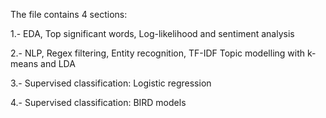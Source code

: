 The file contains 4 sections:

1.- EDA, Top significant words, Log-likelihood and sentiment analysis

2.- NLP, Regex filtering, Entity recognition, TF-IDF Topic modelling with k-means and LDA

3.- Supervised classification: Logistic regression

4.- Supervised classification: BIRD models
